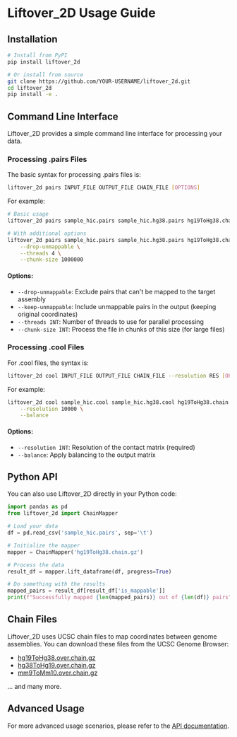 # Liftover_2D Usage Guide

## Installation

```bash
# Install from PyPI
pip install liftover_2d

# Or install from source
git clone https://github.com/YOUR-USERNAME/liftover_2d.git
cd liftover_2d
pip install -e .
```

## Command Line Interface

Liftover_2D provides a simple command line interface for processing your data.

### Processing .pairs Files

The basic syntax for processing .pairs files is:

```bash
liftover_2d pairs INPUT_FILE OUTPUT_FILE CHAIN_FILE [OPTIONS]
```

For example:

```bash
# Basic usage
liftover_2d pairs sample_hic.pairs sample_hic.hg38.pairs hg19ToHg38.chain.gz

# With additional options
liftover_2d pairs sample_hic.pairs sample_hic.hg38.pairs hg19ToHg38.chain.gz \
    --drop-unmappable \
    --threads 4 \
    --chunk-size 1000000
```

#### Options:

- `--drop-unmappable`: Exclude pairs that can't be mapped to the target assembly
- `--keep-unmappable`: Include unmappable pairs in the output (keeping original coordinates)
- `--threads INT`: Number of threads to use for parallel processing
- `--chunk-size INT`: Process the file in chunks of this size (for large files)

### Processing .cool Files

For .cool files, the syntax is:

```bash
liftover_2d cool INPUT_FILE OUTPUT_FILE CHAIN_FILE --resolution RES [OPTIONS]
```

For example:

```bash
liftover_2d cool sample_hic.cool sample_hic.hg38.cool hg19ToHg38.chain.gz \
    --resolution 10000 \
    --balance
```

#### Options:

- `--resolution INT`: Resolution of the contact matrix (required)
- `--balance`: Apply balancing to the output matrix

## Python API

You can also use Liftover_2D directly in your Python code:

```python
import pandas as pd
from liftover_2d import ChainMapper

# Load your data
df = pd.read_csv('sample_hic.pairs', sep='\t')

# Initialize the mapper
mapper = ChainMapper('hg19ToHg38.chain.gz')

# Process the data
result_df = mapper.lift_dataframe(df, progress=True)

# Do something with the results
mapped_pairs = result_df[result_df['is_mappable']]
print(f"Successfully mapped {len(mapped_pairs)} out of {len(df)} pairs")
```

## Chain Files

Liftover_2D uses UCSC chain files to map coordinates between genome assemblies. You can download these files from the UCSC Genome Browser:

- [hg19ToHg38.over.chain.gz](https://hgdownload.soe.ucsc.edu/goldenPath/hg19/liftOver/hg19ToHg38.over.chain.gz)
- [hg38ToHg19.over.chain.gz](https://hgdownload.soe.ucsc.edu/goldenPath/hg38/liftOver/hg38ToHg19.over.chain.gz)
- [mm9ToMm10.over.chain.gz](https://hgdownload.soe.ucsc.edu/goldenPath/mm9/liftOver/mm9ToMm10.over.chain.gz)

... and many more.

## Advanced Usage

For more advanced usage scenarios, please refer to the [API documentation](api.md).